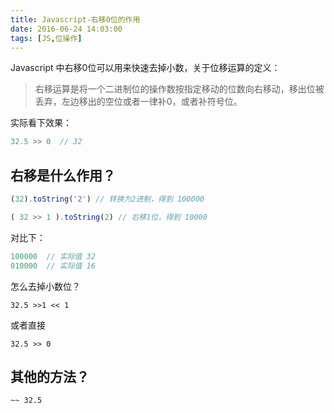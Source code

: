 ```yaml
---
title: Javascript-右移0位的作用
date: 2016-06-24 14:03:00
tags: [JS,位操作]
---
```



Javascript 中右移0位可以用来快速去掉小数，关于位移运算的定义：

> 右移运算是将一个二进制位的操作数按指定移动的位数向右移动，移出位被丢弃，左边移出的空位或者一律补0，或者补符号位。

实际看下效果：

```` javascript
32.5 >> 0  // 32

````

## 右移是什么作用？

```` javascript
(32).toString('2') // 转换为2进制，得到 100000

( 32 >> 1 ).toString(2) // 右移1位，得到 10000

````

对比下：

```` javascript
100000  // 实际值 32
010000  // 实际值 16

````

怎么去掉小数位？

    32.5 >>1 << 1

或者直接

    32.5 >> 0

## 其他的方法？

    ~~ 32.5
